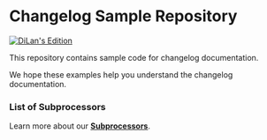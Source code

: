 # Changelog Sample Repository

[![DiLan's Edition](https://static.dilan.id/logo/extra/dilan-badge-github-dilansedition-sm.svg)](https://dilan.id)

This repository contains sample code for changelog documentation.

We hope these examples help you understand the changelog documentation.

### List of Subprocessors

Learn more about our **[Subprocessors](https://dilan.id/en/terms-and-privacy/list-of-subprocessors)**.
